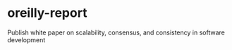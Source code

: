 # oreilly-report
Publish white paper on scalability, consensus, and consistency in software development

